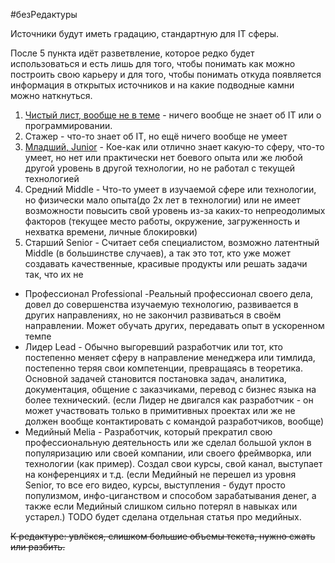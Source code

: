 #безРедактуры 

Источники будут иметь градацию, стандартную для  IT сферы. 

После 5 пункта идёт разветвление, которое редко будет использоваться и есть лишь для того, чтобы понимать как можно построить свою карьеру и для того, чтобы понимать откуда появляется информация в открытых источников и на какие подводные камни можно наткнуться.

1. [Чистый лист, вообще не в теме](../Levels/Чистый%20лист,%20вообще%20не%20в%20теме.md) - ничего вообще не знает об IT или о программировании.
2. Стажер - что-то знает об IT, но ещё ничего вообще не умеет
3. [Младший, Junior](../Levels/Младший,%20Junior.md) - Кое-как или отлично знает какую-то сферу, что-то умеет, но нет или практически нет боевого опыта или же любой другой уровень в другой технологии, но не работал с текущей технологией
4. Средний Middle - Что-то умеет в изучаемой сфере или технологии, но физически мало опыта(до 2х лет в технологии) или не имеет возможности повысить свой уровень из-за каких-то непреодолимых факторов (текущее место работы, окружение, загруженность и нехватка времени, личные блокировки)
5. Старший Senior - Считает себя специалистом, возможно латентный Middle (в большинстве случаев), а так это тот, кто уже может создавать качественные, красивые продукты или решать задачи так, что их не 
- Профессионал Professional -Реальный профессионал своего дела, довел до совершенства изучаемую технологию, развивается в других направлениях, но не закончил развиваться в своём направлении. Может обучать других, передавать опыт в ускоренном темпе
- Лидер Lead - Обычно выгоревший разработчик или тот, кто постепенно меняет сферу в направление менеджера или тимлида, постепенно теряя свои компетенции, превращаясь в теоретика. Основной задачей становится постановка задач, аналитика, документация, общение с заказчиками, перевод с бизнес языка на более технический. (если Лидер не двигался как разработчик - он может участвовать только в примитивных проектах или же не должен вообще контактировать с командой разработчиков, вообще)
- Медийный Melia - Разработчик, который прекратил свою профессиональную деятельность или же сделал большой уклон в популяризацию или своей компании, или своего фреймворка, или технологии (как пример). Создал свои курсы, свой канал, выступает на конференциях и т.д. (если Медийный не перешел из уровня Senior, то все его видео, курсы, выступления - будут просто популизмом, инфо-циганством и способом зарабатывания денег, а также если Медийный слишком сильно потерял в навыках или устарел.) TODO будет сделана отдельная статья про медийных.

~~К редактуре: увлёкся, слишком большие объемы текста, нужно сжать или разбить.~~
